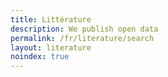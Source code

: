 ```yaml
---
title: Littérature
description: We publish open data
permalink: /fr/literature/search
layout: literature
noindex: true
---
```

